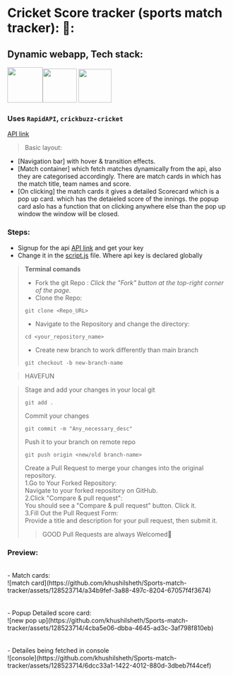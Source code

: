 # **Cricket Score tracker (sports match tracker):** 🏏: <br>
## Dynamic webapp, Tech stack: <br> 
<img src = "https://user-images.githubusercontent.com/25181517/192158954-f88b5814-d510-4564-b285-dff7d6400dad.png" width = "80" height = "80"><img src = "https://user-images.githubusercontent.com/25181517/183898674-75a4a1b1-f960-4ea9-abcb-637170a00a75.png" width = "77" height = "77"> <img src = "https://user-images.githubusercontent.com/25181517/117447155-6a868a00-af3d-11eb-9cfe-245df15c9f3f.png" width = "75" height = "76">
<br> 

### Uses `RapidAPI`, `crickbuzz-cricket`
[API link](https://rapidapi.com/cricketapilive/api/cricbuzz-cricket) <br>

> Basic layout:<br>  
* [Navigation bar] with hover & transition effects.<br>
* [Match container] which fetch matches dynamically from the api, also they are categorised accordingly. There are match cards in which has the match title, team names and score.<br>
* [On clicking] the match cards it gives a detailed Scorecard which is a pop up card. which has the detaieled score of the innings. the popup card aslo has a function that on clicking anywhere else than the pop up window the window will be closed. <br>
### Steps:
- Signup for the api [API link](https://rapidapi.com/cricketapilive/api/cricbuzz-cricket) and get your key
- Change it in the [script.js](https://github.com/khushilsheth/Sports-match-tracker/blob/main/script.js) file. Where api key is declared globally <br>
> **Terminal comands**  
>-  Fork the git Repo : *Click the "Fork" button at the top-right corner of the page.*
>-  Clone the Repo:
>```
>git clone <Repo_URL>
>```
> - Navigate to the Repository and change the directory:
>```
>cd <your_repository_name>
>```
> - Create new branch to work differently than main branch
>```
>git checkout -b new-branch-name
>```


> HAVEFUN <br>


> Stage and add your changes in your local git
> ```
> git add .
>```
> Commit your changes
> ```
> git commit -m "Any_necessary_desc"
> ```
> Push it to your branch on remote repo
> ```
> git push origin <new/old branch-name>
>```
> Create a Pull Request to merge your changes into the original repository. <br>
> 1.Go to Your Forked Repository: <br>
> Navigate to your forked repository on GitHub.<br>
> 2.Click "Compare & pull request":<br>
>You should see a "Compare & pull request" button. Click it.<br>
> 3.Fill Out the Pull Request Form:<br>
>Provide a title and description for your pull request, then submit it.<br>
>
>>GOOD Pull Requests are always Welcomed🤗 <br>

### Preview:
<br>
-  Match cards: <br>
![match card](https://github.com/khushilsheth/Sports-match-tracker/assets/128523714/a34b9fef-3a88-497c-8204-67057f4f3674) <br>
<br>
<br>
-  Popup Detailed score card: <br>
![new pop up](https://github.com/khushilsheth/Sports-match-tracker/assets/128523714/4cba5e06-dbba-4645-ad3c-3af798f810eb) <br>
<br>
<br>
-  Detailes being fetched in console <br>
![console](https://github.com/khushilsheth/Sports-match-tracker/assets/128523714/6dcc33a1-1422-4012-880d-3dbeb7f44cef)

